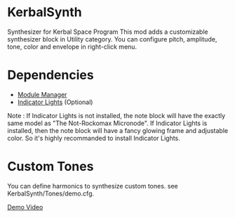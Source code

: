 # KerbalSynth
 Synthesizer for Kerbal Space Program
 This mod adds a customizable synthesizer block in Utility category. You can configure pitch, amplitude, tone, color and envelope in right-click menu.

# Dependencies
- [Module Manager](https://forum.kerbalspaceprogram.com/index.php?/topic/50533-18x-110x-module-manager-414-july-7th-2020-locked-inside-edition/)
- [Indicator Lights](https://spacedock.info/mod/566/IndicatorLights) (Optional)

Note : If Indicator Lights is not installed, the note block will have the exactly same model as "The Not-Rockomax Micronode". If Indicator Lights is installed, then the note block will have a fancy glowing frame and adjustable color. So it's highly recommanded to install Indicator Lights.

# Custom Tones

 You can define harmonics to synthesize custom tones. see KerbalSynth/Tones/demo.cfg.


 [Demo Video](https://www.bilibili.com/video/BV1Xi4y1M7W1)

